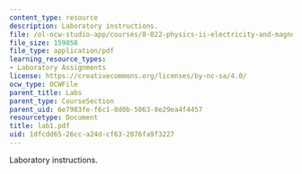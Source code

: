 ```yaml
---
content_type: resource
description: Laboratory instructions.
file: /ol-ocw-studio-app/courses/8-022-physics-ii-electricity-and-magnetism-fall-2004/1dfcdd6526cca24dcf632876fa9f3227_lab1.pdf
file_size: 159858
file_type: application/pdf
learning_resource_types:
- Laboratory Assignments
license: https://creativecommons.org/licenses/by-nc-sa/4.0/
ocw_type: OCWFile
parent_title: Labs
parent_type: CourseSection
parent_uid: 6e7983fe-f6c1-8d0b-5063-8e29ea4f4457
resourcetype: Document
title: lab1.pdf
uid: 1dfcdd65-26cc-a24d-cf63-2876fa9f3227
---
```

Laboratory instructions.